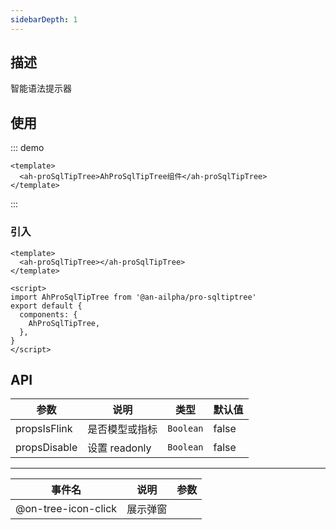 ```yaml
---
sidebarDepth: 1
---
```


## 描述

智能语法提示器

## 使用

::: demo

```vue
<template>
  <ah-proSqlTipTree>AhProSqlTipTree组件</ah-proSqlTipTree>
</template>
```

:::

### 引入

```vue
<template>
  <ah-proSqlTipTree></ah-proSqlTipTree>
</template>

<script>
import AhProSqlTipTree from '@an-ailpha/pro-sqltiptree'
export default {
  components: {
    AhProSqlTipTree,
  },
}
</script>
```

## API

| 参数         | 说明           | 类型      | 默认值 |
| ------------ | -------------- | --------- | ------ |
| propsIsFlink | 是否模型或指标 | `Boolean` | false  |
| propsDisable | 设置 readonly  | `Boolean` | false  |

---

| 事件名              | 说明     | 参数 |
| ------------------- | -------- | ---- |
| @on-tree-icon-click | 展示弹窗 |      |
